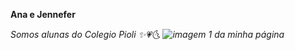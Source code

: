 <p><b>Ana e Jennefer</b><p>
<I>Somos alunas do Colegio Pioli<I/>
✨💗🌜
<img src="https://www.artmajeur.com/medias/hd/a/u/auroreloallyn/artwork/11370479_stitch.jpg" alt="imagem 1 da minha página">

